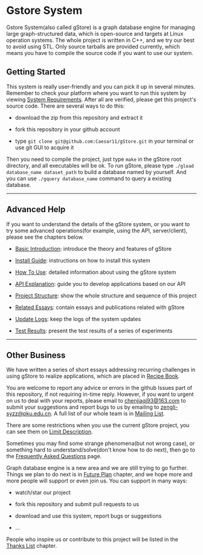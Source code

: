 # Gstore System

Gstore System(also called gStore) is a graph database engine for managing large graph-structured data, which is open-source and targets at Linux operation systems. The whole project is written in C++, and we try our best to avoid using STL. Only source tarballs are provided currently, which means you have to compile the source code if you want to use our system.

## Getting Started

This system is really user-friendly and you can pick it up in several minutes. Remember to check your platform where you want to run this system by viewing [System Requirements](docs/DEMAND.md). After all are verified, please get this project's source code. There are several ways to do this:

- download the zip from this repository and extract it

- fork this repository in your github account

- type `git clone git@github.com:Caesar11/gStore.git` in your terminal or use git GUI to acquire it

Then you need to compile the project, just type `make` in the gStore root directory, and all executables will be ok. To run gStore, please type `./gload database_name dataset_path` to build a database named by yourself. And you can use `./gquery database_name` command to query a existing database.

- - -

## Advanced Help

If you want to understand the details of the gStore system, or you want to try some advanced operations(for example, using the API, server/client), please see the chapters below.

- [Basic Introduction](docs/INTRO.md): introduce the theory and features of gStore

- [Install Guide](docs/INSTALL.md): instructions on how to install this system

- [How To Use](docs/USAGE.md): detailed information about using the gStore system

- [API Explanation](docs/API.md): guide you to develop applications based on our API

- [Project Structure](docs/STRUCT.md): show the whole structure and sequence of this project

- [Related Essays](docs/ESSAY.md): contain essays and publications related with gStore

- [Update Logs](docs/CHANGELOG.md): keep the logs of the system updates

- [Test Results](docs/TEST.md): present the test results of a series of experiments

- - -

## Other Business

We have written a series of short essays addressing recurring challenges in using gStore to realize applications, which are placed in [Recipe Book](docs/TIPS.md).

You are welcome to report any advice or errors in the github Issues part of this repository, if not requiring in-time reply. However, if you want to urgent on us to deal with your reports, please email to <chenjiaqi93@163.com> to submit your suggestions and report bugs to us by emailing to <zengli-syzz@pku.edu.cn>. A full list of our whole team is in [Mailing List](docs/MAIL.md).

There are some restrictions when you use the current gStore project, you can see them on [Limit Description](docs/LIMIT.md).

Sometimes you may find some strange phenomena(but not wrong case), or something hard to understand/solve(don't know how to do next), then go to the [Frequently Asked Questions](docs/FAQ.md) page.

Graph database engine is a new area and we are still trying to go further. Things we plan to do next is in [Future Plan](docs/PLAN.md) chapter, and we hope more and more people will support or even join us. You can support in many ways:

- watch/star our project

- fork this repository and submit pull requests to us

- download and use this system, report bugs or suggestions

- ...

People who inspire us or contribute to this project will be listed in the [Thanks List](docs/THANK.md) chapter.

